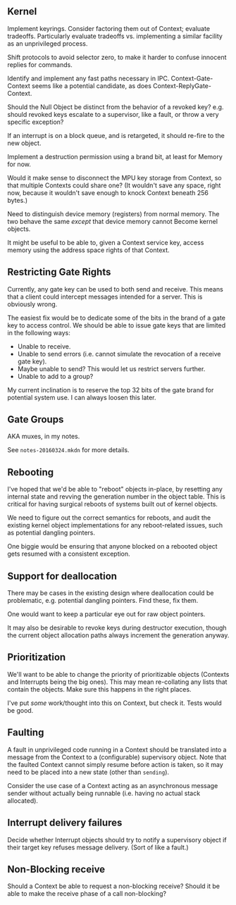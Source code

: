 Kernel
------

Implement keyrings.  Consider factoring them out of Context; evaluate tradeoffs.
Particularly evaluate tradeoffs vs. implementing a similar facility as an
unprivileged process.

Shift protocols to avoid selector zero, to make it harder to confuse innocent
replies for commands.

Identify and implement any fast paths necessary in IPC.  Context-Gate-Context
seems like a potential candidate, as does Context-ReplyGate-Context.

Should the Null Object be distinct from the behavior of a revoked key?  e.g.
should revoked keys escalate to a supervisor, like a fault, or throw a very
specific exception?

If an interrupt is on a block queue, and is retargeted, it should re-fire to the
new object.

Implement a destruction permission using a brand bit, at least for Memory for
now.

Would it make sense to disconnect the MPU key storage from Context, so that
multiple Contexts could share one?  (It wouldn't save any space, right now,
because it wouldn't save enough to knock Context beneath 256 bytes.)

Need to distinguish device memory (registers) from normal memory.  The two
behave the same *except* that device memory cannot Become kernel objects.

It might be useful to be able to, given a Context service key, access memory
using the address space rights of that Context.




Restricting Gate Rights
-----------------------

Currently, any gate key can be used to both send and receive.  This means that a
client could intercept messages intended for a server.  This is obviously wrong.

The easiest fix would be to dedicate some of the bits in the brand of a gate key
to access control.  We should be able to issue gate keys that are limited in the
following ways:
- Unable to receive.
- Unable to send errors (i.e. cannot simulate the revocation of a receive gate
  key).
- Maybe unable to send?  This would let us restrict servers further.
- Unable to add to a group?

My current inclination is to reserve the top 32 bits of the gate brand for
potential system use.  I can always loosen this later.


Gate Groups
-----------

AKA muxes, in my notes.

See `notes-20160324.mkdn` for more details.


Rebooting
---------

I've hoped that we'd be able to "reboot" objects in-place, by resetting any
internal state and revving the generation number in the object table.  This is
critical for having surgical reboots of systems built out of kernel objects.

We need to figure out the correct semantics for reboots, and audit the existing
kernel object implementations for any reboot-related issues, such as potential
dangling pointers.

One biggie would be ensuring that anyone blocked on a rebooted object gets
resumed with a consistent exception.


Support for deallocation
------------------------

There may be cases in the existing design where deallocation could be
problematic, e.g. potential dangling pointers.  Find these, fix them.

One would want to keep a particular eye out for raw object pointers.

It may also be desirable to revoke keys during destructor execution, though the
current object allocation paths always increment the generation anyway.


Prioritization
--------------

We'll want to be able to change the priority of prioritizable objects (Contexts
and Interrupts being the big ones).  This may mean re-collating any lists that
contain the objects.  Make sure this happens in the right places.

I've put *some* work/thought into this on Context, but check it.  Tests would be
good.


Faulting
--------

A fault in unprivileged code running in a Context should be translated into a
message from the Context to a (configurable) supervisory object.  Note that the
faulted Context cannot simply resume before action is taken, so it may need to
be placed into a new state (other than `sending`).

Consider the use case of a Context acting as an asynchronous message sender
without actually being runnable (i.e. having no actual stack allocated).


Interrupt delivery failures
---------------------------

Decide whether Interrupt objects should try to notify a supervisory object if
their target key refuses message delivery.  (Sort of like a fault.)


Non-Blocking receive
--------------------

Should a Context be able to request a non-blocking receive?  Should it be able
to make the receive phase of a call non-blocking?
